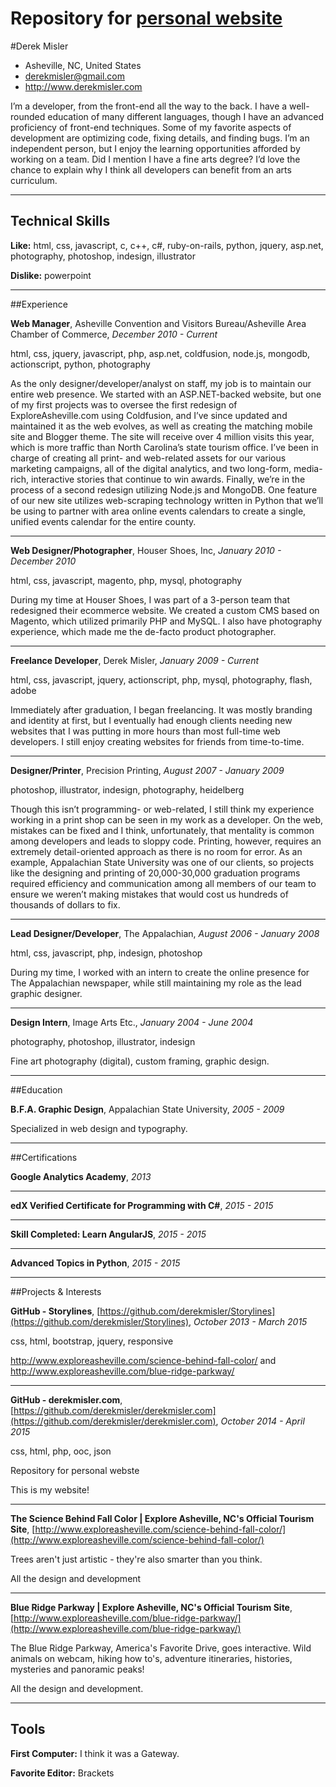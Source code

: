 Repository for [personal website](http://www.derekmisler.com/ "View site")
===============

#Derek Misler
- Asheville, NC, United States
- derekmisler@gmail.com
- http://www.derekmisler.com


I’m a developer, from the front-end all the way to the back. I have a well-rounded education of many different languages, though I have an advanced proficiency of front-end techniques. Some of my favorite aspects of development are optimizing code, fixing details, and finding bugs. I’m an independent person, but I enjoy the learning opportunities afforded by working on a team. Did I mention I have a fine arts degree? I’d love the chance to explain why I think all developers can benefit from an arts curriculum.

---
## Technical Skills
**Like:** html, css, javascript, c, c++, c#, ruby-on-rails, python, jquery, asp.net, photography, photoshop, indesign, illustrator

**Dislike:** powerpoint

---
##Experience

**Web Manager**, Asheville Convention and Visitors Bureau/Asheville Area Chamber of Commerce, *December 2010 - Current*

html, css, jquery, javascript, php, asp.net, coldfusion, node.js, mongodb, actionscript, python, photography

As the only designer/developer/analyst on staff, my job is to maintain our entire web presence. We started with an ASP.NET-backed website, but one of my first projects was to oversee the first redesign of ExploreAsheville.com using Coldfusion, and I’ve since updated and maintained it as the web evolves, as well as creating the matching mobile site and Blogger theme. The site will receive over 4 million visits this year, which is more traffic than North Carolina’s state tourism office. I’ve been in charge of creating all print- and web-related assets for our various marketing campaigns, all of the digital analytics, and two long-form, media-rich, interactive stories that continue to win awards. Finally, we’re in the process of a second redesign utilizing Node.js and MongoDB. One feature of our new site utilizes web-scraping technology written in Python that we’ll be using to partner with area online events calendars to create a single, unified events calendar for the entire county.

---

**Web Designer/Photographer**, Houser Shoes, Inc, *January 2010 - December 2010*

html, css, javascript, magento, php, mysql, photography

During my time at Houser Shoes, I was part of a 3-person team that redesigned their ecommerce website. We created a custom CMS based on Magento, which utilized primarily PHP and MySQL. I also have photography experience, which made me the de-facto product photographer.

---

**Freelance Developer**, Derek Misler, *January 2009 - Current*

html, css, javascript, jquery, actionscript, php, mysql, photography, flash, adobe

Immediately after graduation, I began freelancing. It was mostly branding and identity at first, but I eventually had enough clients needing new websites that I was putting in more hours than most full-time web developers. I still enjoy creating websites for friends from time-to-time.

---

**Designer/Printer**, Precision Printing, *August 2007 - January 2009*

photoshop, illustrator, indesign, photography, heidelberg

Though this isn’t programming- or web-related, I still think my experience working in a print shop can be seen in my work as a developer. On the web, mistakes can be fixed and I think, unfortunately, that mentality is common among developers and leads to sloppy code. Printing, however, requires an extremely detail-oriented approach as there is no room for error. As an example, Appalachian State University was one of our clients, so projects like the designing and printing of 20,000-30,000 graduation programs required efficiency and communication among all members of our team to ensure we weren’t making mistakes that would cost us hundreds of thousands of dollars to fix.

---

**Lead Designer/Developer**, The Appalachian, *August 2006 - January 2008*

html, css, javascript, php, indesign, photoshop

During my time, I worked with an intern to create the online presence for The Appalachian newspaper, while still maintaining my role as the lead graphic designer.

---

**Design Intern**, Image Arts Etc., *January 2004 - June 2004*

photography, photoshop, illustrator, indesign

Fine art photography (digital), custom framing, graphic design.

---

##Education

**B.F.A. Graphic Design**, Appalachian State University, *2005 - 2009*


Specialized in web design and typography.

---

##Certifications

**Google Analytics Academy**, *2013*




---

**edX Verified Certificate for Programming with C#**, *2015 - 2015*




---

**Skill Completed: Learn AngularJS**, *2015 - 2015*




---

**Advanced Topics in Python**, *2015 - 2015*




---

##Projects &amp; Interests

**GitHub - Storylines**, [https://github.com/derekmisler/Storylines](https://github.com/derekmisler/Storylines), *October 2013 - March 2015*

css, html, bootstrap, jquery, responsive

http://www.exploreasheville.com/science-behind-fall-color/ and
http://www.exploreasheville.com/blue-ridge-parkway/
  


---

**GitHub - derekmisler.com**, [https://github.com/derekmisler/derekmisler.com](https://github.com/derekmisler/derekmisler.com), *October 2014 - April 2015*

css, html, php, ooc, json

Repository for personal webste
  
This is my website!

---

**The Science Behind Fall Color | Explore Asheville, NC's Official Tourism Site**, [http://www.exploreasheville.com/science-behind-fall-color/](http://www.exploreasheville.com/science-behind-fall-color/)


Trees aren&#39;t just artistic - they&#39;re also smarter than you think.
  
All the design and development

---

**Blue Ridge Parkway | Explore Asheville, NC's Official Tourism Site**, [http://www.exploreasheville.com/blue-ridge-parkway/](http://www.exploreasheville.com/blue-ridge-parkway/)


The Blue Ridge Parkway, America&#39;s Favorite Drive, goes interactive. Wild animals on webcam, hiking how to&#39;s, adventure itineraries, histories, mysteries and panoramic peaks!
  
All the design and development.

---



## Tools
**First Computer:** I think it was a Gateway.

**Favorite Editor:** Brackets

